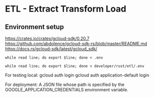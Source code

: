 # ETL - Extract Transform Load

## Environment setup

https://crates.io/crates/gcloud-sdk/0.20.7
https://github.com/abdolence/gcloud-sdk-rs/blob/master/README.md
https://docs.rs/gcloud-sdk/latest/gcloud_sdk/

```
while read line; do export $line; done < .env

while read line; do export $line; done < developer/rust/etl/.env
```

For testing local:
gcloud auth login
gcloud auth application-default login

For deployment:
A JSON file whose path is specified by the GOOGLE_APPLICATION_CREDENTIALS environment variable.